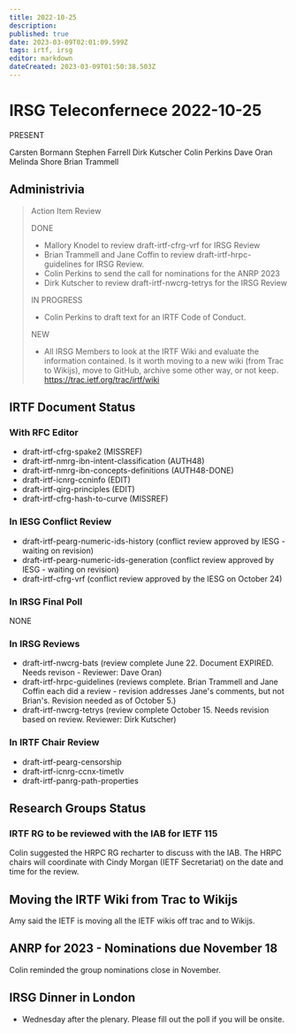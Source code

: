 ```yaml
---
title: 2022-10-25
description: 
published: true
date: 2023-03-09T02:01:09.599Z
tags: irtf, irsg
editor: markdown
dateCreated: 2023-03-09T01:50:38.503Z
---
```


# IRSG Teleconfernece 2022-10-25

PRESENT

Carsten Bormann
Stephen Farrell
Dirk Kutscher
Colin Perkins
Dave Oran
Melinda Shore
Brian Trammell

## Administrivia 
>  Action Item Review
> 
> DONE
> 
> * Mallory Knodel to review draft-irtf-cfrg-vrf for IRSG Review
> * Brian Trammell and Jane Coffin to review draft-irtf-hrpc-guidelines for IRSG Review.
> * Colin Perkins to send the call for nominations for the ANRP 2023
> * Dirk Kutscher to review draft-irtf-nwcrg-tetrys for the IRSG Review
> 
> IN PROGRESS
> 
> * Colin Perkins to draft text for an IRTF Code of Conduct.
> 
> NEW
> 
> * All IRSG Members to look at the IRTF Wiki and evaluate the information contained. Is it worth moving to a new wiki (from Trac to Wikijs), move to GitHub, archive some other way, or not keep. https://trac.ietf.org/trac/irtf/wiki

## IRTF Document Status
### With RFC Editor

- draft-irtf-cfrg-spake2 (MISSREF)
- draft-irtf-nmrg-ibn-intent-classification (AUTH48)
- draft-irtf-nmrg-ibn-concepts-definitions (AUTH48-DONE)
- draft-irtf-icnrg-ccninfo (EDIT)
- draft-irtf-qirg-principles (EDIT)
- draft-irtf-cfrg-hash-to-curve (MISSREF)

### In IESG Conflict Review

 - draft-irtf-pearg-numeric-ids-history (conflict review approved by IESG - waiting on revision)
 - draft-irtf-pearg-numeric-ids-generation (conflict review approved by IESG - waiting on revision)
 - draft-irtf-cfrg-vrf (conflict review approved by the IESG on October 24)

### In IRSG Final Poll

NONE

### In IRSG Reviews

 - draft-irtf-nwcrg-bats (review complete June 22. Document EXPIRED. Needs revison - Reviewer: Dave Oran)
 - draft-irtf-hrpc-guidelines (reviews complete. Brian Trammell and Jane Coffin each did a review - revision addresses Jane's comments, but not Brian's. Revision needed as of October 5.) 
- draft-irtf-nwcrg-tetrys (review complete October 15. Needs revision based on review. Reviewer: Dirk Kutscher) 
 
### In IRTF Chair Review

- draft-irtf-pearg-censorship
- draft-irtf-icnrg-ccnx-timetlv
- draft-irtf-panrg-path-properties

## Research Groups Status
### IRTF RG to be reviewed with the IAB for IETF 115

Colin suggested the HRPC RG recharter to discuss with the IAB. The HRPC chairs will coordinate with Cindy Morgan (IETF Secretariat) on the date and time for the review.


## Moving the IRTF Wiki from Trac to Wikijs

Amy said the IETF is moving all the IETF wikis off trac and to Wikijs. 

## ANRP for 2023 -  Nominations due November 18

Colin reminded the group nominations close in November.

## IRSG Dinner in London
- Wednesday after the plenary. Please fill out the poll if you will be onsite.


